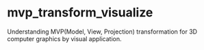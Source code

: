 # mvp_transform_visualize
Understanding MVP(Model, View, Projection) transformation for 3D computer graphics by visual application.
